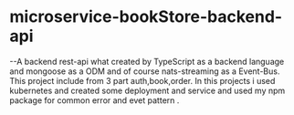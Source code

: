 # microservice-bookStore-backend-api
--A backend rest-api what created by TypeScript as a backend language and mongoose as a ODM and of course nats-streaming as a Event-Bus.
This project include from 3 part auth,book,order.
In this projects i used kubernetes and created some deployment and service and used my npm package for common error and evet pattern .
